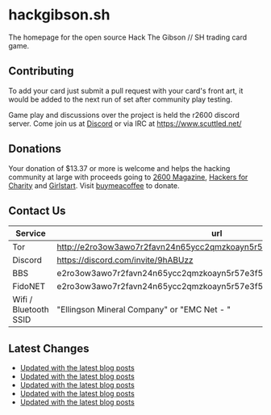 # hackgibson.sh
The homepage for the open source Hack The Gibson // SH trading card game.


## Contributing

To add your card just submit a pull request with your card's front art, it would be added to the next run of set after community play testing.

Game play and discussions over the project is held the r2600 discord server. Come join us at [Discord](https://discord.com/invite/9hABUzz) or via IRC at https://www.scuttled.net/


## Donations

Your donation of $13.37 or more is welcome and helps the hacking community at large with proceeds going to [2600 Magazine](https://2600.com/), [Hackers for Charity](https://hackersforcharity.org) and [Girlstart](https://girlstart.org).  Visit [buymeacoffee](https://www.buymeacoffee.com/hackgibson.sh) to donate.


## Contact Us

Service | url
-|-
Tor | http://e2ro3ow3awo7r2favn24n65ycc2qmzkoayn5r57e3f56nvjwdcgg32ad.onion
Discord | https://discord.com/invite/9hABUzz
BBS | e2ro3ow3awo7r2favn24n65ycc2qmzkoayn5r57e3f56nvjwdcgg32ad.onion:23
FidoNET | e2ro3ow3awo7r2favn24n65ycc2qmzkoayn5r57e3f56nvjwdcgg32ad.onion:24554
Wifi / Bluetooth SSID | "Ellingson Mineral Company" or "EMC Net - <fidonet address>"

## Latest Changes
<!-- BLOG-POST-LIST:START -->
- [Updated with the latest blog posts](https://github.com/DFW2600/hackgibson.sh/commit/a097b5d56deee1721c1b86f9e65ae630be2c31d9)
- [Updated with the latest blog posts](https://github.com/DFW2600/hackgibson.sh/commit/b20c25c49d2d545eefaa1d30c74b407dc7441b5b)
- [Updated with the latest blog posts](https://github.com/DFW2600/hackgibson.sh/commit/c71462f5bdfb5db55d57a4308907fdeb973e3415)
- [Updated with the latest blog posts](https://github.com/DFW2600/hackgibson.sh/commit/d1673354f9f82cb0949136f8eb9a876b082aa368)
- [Updated with the latest blog posts](https://github.com/DFW2600/hackgibson.sh/commit/f29c47d9e5a1b67d8985d7170f782e611aa22b34)
<!-- BLOG-POST-LIST:END -->
